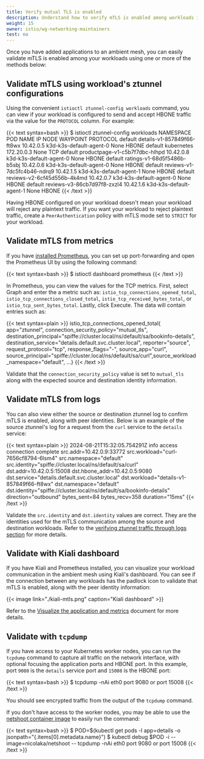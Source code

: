 ```yaml
---
title: Verify mutual TLS is enabled
description: Understand how to verify mTLS is enabled among workloads in an ambient mesh.
weight: 15
owner: istio/wg-networking-maintainers
test: no
---
```


Once you have added applications to an ambient mesh, you can easily validate mTLS is enabled among your workloads using one or more of the methods below:

## Validate mTLS using workload's ztunnel configurations

Using the convenient `istioctl ztunnel-config workloads` command, you can view if your workload is configured to send and accept HBONE traffic via the value for the `PROTOCOL` column. For example:

{{< text syntax=bash >}}
$ istioctl ztunnel-config workloads
NAMESPACE    POD NAME                                IP         NODE                     WAYPOINT PROTOCOL
default      details-v1-857849f66-ft8wx              10.42.0.5  k3d-k3s-default-agent-0  None     HBONE
default      kubernetes                              172.20.0.3                          None     TCP
default      productpage-v1-c5b7f7dbc-hlhpd          10.42.0.8  k3d-k3s-default-agent-0  None     HBONE
default      ratings-v1-68d5f5486b-b5sbj             10.42.0.6  k3d-k3s-default-agent-0  None     HBONE
default      reviews-v1-7dc5fc4b46-ndrq9             10.42.1.5  k3d-k3s-default-agent-1  None     HBONE
default      reviews-v2-6cf45d556b-4k4md             10.42.0.7  k3d-k3s-default-agent-0  None     HBONE
default      reviews-v3-86cb7d97f8-zxzl4             10.42.1.6  k3d-k3s-default-agent-1  None     HBONE
{{< /text >}}

Having HBONE configured on your workload doesn't mean your workload will reject any plaintext traffic. If you want your workload to reject plaintext traffic, create a `PeerAuthentication` policy with mTLS mode set to `STRICT` for your workload.

## Validate mTLS from metrics

If you have [installed Prometheus](/docs/ops/integrations/prometheus/#installation), you can set up port-forwarding and open the Prometheus UI by using the following command:

{{< text syntax=bash >}}
$ istioctl dashboard prometheus
{{< /text >}}

In Prometheus, you can view the values for the TCP metrics. First, select Graph and enter the a metric such as: `istio_tcp_connections_opened_total`, `istio_tcp_connections_closed_total`, `istio_tcp_received_bytes_total`, or `istio_tcp_sent_bytes_total`. Lastly, click Execute. The data will contain entries such as:

{{< text syntax=plain >}}
istio_tcp_connections_opened_total{
  app="ztunnel",
  connection_security_policy="mutual_tls",
  destination_principal="spiffe://cluster.local/ns/default/sa/bookinfo-details",
  destination_service="details.default.svc.cluster.local",
  reporter="source",
  request_protocol="tcp",
  response_flags="-",
  source_app="curl",
  source_principal="spiffe://cluster.local/ns/default/sa/curl",source_workload_namespace="default",
  ...}
{{< /text >}}

Validate that the `connection_security_policy` value is set to `mutual_tls` along with the expected source and destination identity information.

## Validate mTLS from logs

You can also view either the source or destination ztunnel log to confirm mTLS is enabled, along with peer identities. Below is an example of the source ztunnel's log for a request from the `curl` service to the `details` service:

{{< text syntax=plain >}}
2024-08-21T15:32:05.754291Z info access connection complete src.addr=10.42.0.9:33772 src.workload="curl-7656cf8794-6lsm4" src.namespace="default"
src.identity="spiffe://cluster.local/ns/default/sa/curl" dst.addr=10.42.0.5:15008 dst.hbone_addr=10.42.0.5:9080 dst.service="details.default.svc.cluster.local"
dst.workload="details-v1-857849f66-ft8wx" dst.namespace="default" dst.identity="spiffe://cluster.local/ns/default/sa/bookinfo-details"
direction="outbound" bytes_sent=84 bytes_recv=358 duration="15ms"
{{< /text >}}

Validate the `src.identity` and `dst.identity` values are correct. They are the identities used for the mTLS communication among the source and destination workloads. Refer to the [verifying ztunnel traffic through logs section](/docs/ambient/usage/troubleshoot-ztunnel/#verifying-ztunnel-traffic-through-logs) for more details.

## Validate with Kiali dashboard

If you have Kiali and Prometheus installed, you can visualize your workload communication in the ambient mesh using Kiali's dashboard. You can see if the connection between any workloads has the padlock icon to validate that mTLS is enabled, along with the peer identity information:

{{< image link="./kiali-mtls.png" caption="Kiali dashboard" >}}

Refer to the [Visualize the application and metrics](/docs/ambient/getting-started/secure-and-visualize/#visualize-the-application-and-metrics) document for more details.

## Validate with `tcpdump`

If you have access to your Kubernetes worker nodes, you can run the `tcpdump` command to capture all traffic on the network interface, with optional focusing the application ports and HBONE port. In this example, port `9080` is the `details` service port and `15008` is the HBONE port:

{{< text syntax=bash >}}
$ tcpdump -nAi eth0 port 9080 or port 15008
{{< /text >}}

You should see encrypted traffic from the output of the `tcpdump` command.

If you don't have access to the worker nodes, you may be able to use the [netshoot container image](https://hub.docker.com/r/nicolaka/netshoot) to easily run the command:

{{< text syntax=bash >}}
$ POD=$(kubectl get pods -l app=details -o jsonpath="{.items[0].metadata.name}")
$ kubectl debug $POD -i --image=nicolaka/netshoot -- tcpdump -nAi eth0 port 9080 or port 15008
{{< /text >}}

